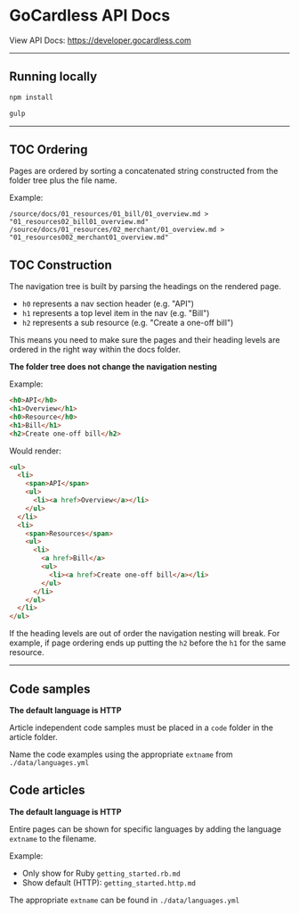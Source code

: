 # GoCardless API Docs

View API Docs: https://developer.gocardless.com

---

## Running locally

```bash
npm install

gulp
```

---

## TOC Ordering

Pages are ordered by sorting a concatenated string
constructed from the folder tree plus the file name.

Example:
```
/source/docs/01_resources/01_bill/01_overview.md > "01_resources02_bill01_overview.md"
/source/docs/01_resources/02_merchant/01_overview.md > "01_resources002_merchant01_overview.md"
```


## TOC Construction

The navigation tree is built by parsing the headings on the rendered page.

- `h0` represents a nav section header (e.g. "API")
- `h1` represents a top level item in the nav (e.g. "Bill")
- `h2` represents a sub resource (e.g. "Create a one-off bill")

This means you need to make sure the pages and their heading levels are
ordered in the right way within the docs folder.

**The folder tree does not change the navigation nesting**

Example:

```html
<h0>API</h0>
<h1>Overview</h1>
<h0>Resource</h0>
<h1>Bill</h1>
<h2>Create one-off bill</h2>
```

Would render:

```html
<ul>
  <li>
    <span>API</span>
    <ul>
      <li><a href>Overview</a></li>
    </ul>
  </li>
  <li>
    <span>Resources</span>
    <ul>
      <li>
        <a href>Bill</a>
        <ul>
          <li><a href>Create one-off bill</a></li>
        </ul>
      </li>
    </ul>
  </li>
</ul>
```

If the heading levels are out of order the navigation nesting will break.
For example, if page ordering ends up putting the `h2` before the `h1`
for the same resource.

---

## Code samples

**The default language is HTTP**

Article independent code samples must be placed in a `code` folder in the
article folder.

Name the code examples using the appropriate `extname` from `./data/languages.yml`


## Code articles

**The default language is HTTP**

Entire pages can be shown for specific languages by adding the
language `extname` to the filename.

Example:
- Only show for Ruby `getting_started.rb.md`
- Show default (HTTP): `getting_started.http.md`

The appropriate `extname` can be found in `./data/languages.yml`
